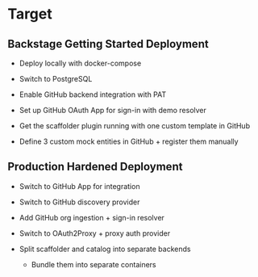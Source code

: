 # Target

<!-- What's our intended target setup? -->

## Backstage Getting Started Deployment

- Deploy locally with docker-compose

- Switch to PostgreSQL

- Enable GitHub backend integration with PAT

- Set up GitHub OAuth App for sign-in with demo resolver

- Get the scaffolder plugin running with one custom template in GitHub

- Define 3 custom mock entities in GitHub + register them manually

## Production Hardened Deployment

- Switch to GitHub App for integration

- Switch to GitHub discovery provider

- Add GitHub org ingestion + sign-in resolver

- Switch to OAuth2Proxy + proxy auth provider

- Split scaffolder and catalog into separate backends
  - Bundle them into separate containers
